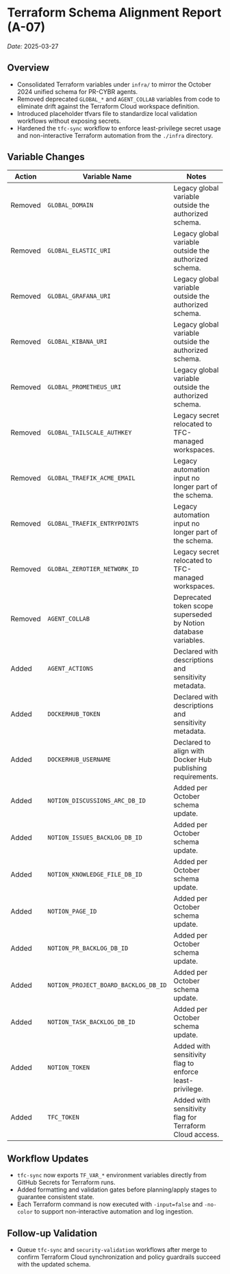 # Terraform Schema Alignment Report (A-07)

_Date:_ 2025-03-27

## Overview
- Consolidated Terraform variables under `infra/` to mirror the October 2024 unified schema for PR-CYBR agents.
- Removed deprecated `GLOBAL_*` and `AGENT_COLLAB` variables from code to eliminate drift against the Terraform Cloud workspace definition.
- Introduced placeholder tfvars file to standardize local validation workflows without exposing secrets.
- Hardened the `tfc-sync` workflow to enforce least-privilege secret usage and non-interactive Terraform automation from the `./infra` directory.

## Variable Changes
| Action | Variable Name | Notes |
| ------ | ------------- | ----- |
| Removed | `GLOBAL_DOMAIN` | Legacy global variable outside the authorized schema. |
| Removed | `GLOBAL_ELASTIC_URI` | Legacy global variable outside the authorized schema. |
| Removed | `GLOBAL_GRAFANA_URI` | Legacy global variable outside the authorized schema. |
| Removed | `GLOBAL_KIBANA_URI` | Legacy global variable outside the authorized schema. |
| Removed | `GLOBAL_PROMETHEUS_URI` | Legacy global variable outside the authorized schema. |
| Removed | `GLOBAL_TAILSCALE_AUTHKEY` | Legacy secret relocated to TFC-managed workspaces. |
| Removed | `GLOBAL_TRAEFIK_ACME_EMAIL` | Legacy automation input no longer part of the schema. |
| Removed | `GLOBAL_TRAEFIK_ENTRYPOINTS` | Legacy automation input no longer part of the schema. |
| Removed | `GLOBAL_ZEROTIER_NETWORK_ID` | Legacy secret relocated to TFC-managed workspaces. |
| Removed | `AGENT_COLLAB` | Deprecated token scope superseded by Notion database variables. |
| Added | `AGENT_ACTIONS` | Declared with descriptions and sensitivity metadata. |
| Added | `DOCKERHUB_TOKEN` | Declared with descriptions and sensitivity metadata. |
| Added | `DOCKERHUB_USERNAME` | Declared to align with Docker Hub publishing requirements. |
| Added | `NOTION_DISCUSSIONS_ARC_DB_ID` | Added per October schema update. |
| Added | `NOTION_ISSUES_BACKLOG_DB_ID` | Added per October schema update. |
| Added | `NOTION_KNOWLEDGE_FILE_DB_ID` | Added per October schema update. |
| Added | `NOTION_PAGE_ID` | Added per October schema update. |
| Added | `NOTION_PR_BACKLOG_DB_ID` | Added per October schema update. |
| Added | `NOTION_PROJECT_BOARD_BACKLOG_DB_ID` | Added per October schema update. |
| Added | `NOTION_TASK_BACKLOG_DB_ID` | Added per October schema update. |
| Added | `NOTION_TOKEN` | Added with sensitivity flag to enforce least-privilege. |
| Added | `TFC_TOKEN` | Added with sensitivity flag for Terraform Cloud access. |

## Workflow Updates
- `tfc-sync` now exports `TF_VAR_*` environment variables directly from GitHub Secrets for Terraform runs.
- Added formatting and validation gates before planning/apply stages to guarantee consistent state.
- Each Terraform command is now executed with `-input=false` and `-no-color` to support non-interactive automation and log ingestion.

## Follow-up Validation
- Queue `tfc-sync` and `security-validation` workflows after merge to confirm Terraform Cloud synchronization and policy guardrails succeed with the updated schema.
